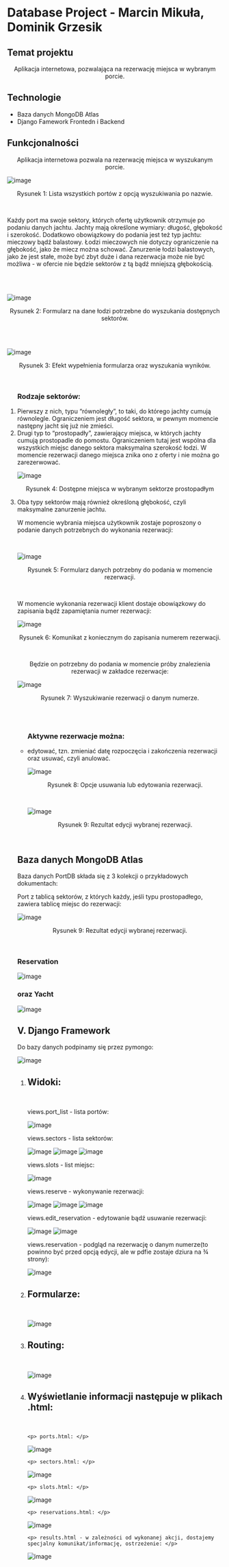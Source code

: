 # Database Project - Marcin Mikuła, Dominik Grzesik

<!-- ## Description:
Web application allowing to book a place in port on a lake.

## Technology:
  - MongoDB
  - Django -->

<h2> Temat projektu</h2>
<p align ="center">Aplikacja internetowa, pozwalająca na rezerwację miejsca w wybranym porcie.</p>

<h2> Technologie</h2>
<ul>
  <li> Baza danych MongoDB Atlas</li>
  <li> Django Famework Frontedn i Backend </li>
</ul>
 
<h2> Funkcjonalności</h2>
<p align ="center">Aplikacja internetowa pozwala na rezerwację miejsca w wyszukanym porcie.</p> 

![image](https://github.com/mamikula/CampaignForProducts/blob/master/Screens/ss1.png)

<p font-size="10px" align ="center"> Rysunek 1: Lista wszystkich portów z opcją wyszukiwania po nazwie. </p> 
<br>
<p> Każdy port ma swoje sektory, których ofertę użytkownik otrzymuje po podaniu danych jachtu. Jachty mają określone wymiary: długość, głębokość i szerokość. Dodatkowo obowiązkowy do podania jest też typ jachtu: mieczowy bądź balastowy. Łodzi mieczowych nie dotyczy ograniczenie na głębokość, jako że miecz można schować. Zanurzenie łodzi balastowych, jako że jest stałe, może być zbyt duże i dana rezerwacja może nie być możliwa - w ofercie nie będzie sektorów z tą bądź mniejszą głębokością.  </p>

<br><br>

![image](https://github.com/mamikula/CampaignForProducts/blob/master/Screens/ss1.png)
<p font-size="10px" align ="center"> Rysunek 2: Formularz na dane łodzi potrzebne do wyszukania dostępnych sektorów. </p> 

<br><br>

![image](https://github.com/mamikula/CampaignForProducts/blob/master/Screens/ss1.png)
<p font-size="10px" align ="center"> Rysunek 3: Efekt wypełnienia formularza oraz wyszukania wyników. </p> 

<br>
 
<ol><h3>Rodzaje sektorów:</h3>
  <li>
    Pierwszy z nich, typu “równoległy”, to taki, do którego jachty cumują równolegle. Ograniczeniem jest długość sektora, w pewnym momencie następny jacht się już nie zmieści.
  </li>
  
  <li>
    Drugi typ to “prostopadły”, zawierający miejsca, w których jachty cumują prostopadle do pomostu. Ograniczeniem tutaj jest wspólna dla wszystkich miejsc danego sektora maksymalna szerokość łodzi. W momencie rezerwacji danego miejsca znika ono z oferty i nie można go zarezerwować.
    
 ![image](https://github.com/mamikula/CampaignForProducts/blob/master/Screens/ss1.png)
<p font-size="10px" align ="center"> Rysunek 4: Dostępne miejsca w wybranym sektorze prostopadłym  </p> 
  </li>
  
  <li>
    Oba typy sektorów mają również określoną głębokość, czyli maksymalne zanurzenie jachtu.
  </li>
</ul>

<p>W momencie wybrania miejsca użytkownik zostaje poproszony o podanie danych potrzebnych do wykonania rezerwacji:</p>

<br>

![image](https://github.com/mamikula/CampaignForProducts/blob/master/Screens/ss1.png)
<p font-size="10px" align ="center"> Rysunek 5: Formularz danych potrzebny do podania w momencie rezerwacji. </p> 
<br>

<p>W momencie wykonania rezerwacji klient dostaje obowiązkowy do zapisania bądź zapamiętania numer rezerwacji:</p>

![image](https://github.com/mamikula/CampaignForProducts/blob/master/Screens/ss1.png)
<p font-size="10px" align ="center"> Rysunek 6: Komunikat z koniecznym do zapisania numerem rezerwacji. </p> 
<br>

<p align ="center">Będzie on potrzebny do podania w momencie próby znalezienia rezerwacji w zakładce rezerwacje: </p>

![image](https://github.com/mamikula/CampaignForProducts/blob/master/Screens/ss1.png)
<p font-size="10px" align ="center"> Rysunek 7: Wyszukiwanie rezerwacji o danym numerze. </p> 
<br>
<br>

<ul><h3>Aktywne rezerwacje można:</h3>
  <li>edytować, tzn. zmieniać datę rozpoczęcia i zakończenia rezerwacji oraz usuwać, czyli anulować.
    
![image](https://github.com/mamikula/CampaignForProducts/blob/master/Screens/ss1.png)
<p font-size="10px" align ="center"> Rysunek 8: Opcje usuwania lub edytowania rezerwacji. </p> 
<br>
    
 ![image](https://github.com/mamikula/CampaignForProducts/blob/master/Screens/ss1.png)
<p font-size="10px" align ="center"> Rysunek 9: Rezultat edycji wybranej rezerwacji.</p> 
<br>
    
  </li>
</ul>

 
<h2> Baza danych MongoDB Atlas </h2>

<p> Baza danych PortDB składa się z 3 kolekcji o przykładowych dokumentach: </p>

<p> Port z tablicą sektorów, z których każdy, jeśli typu prostopadłego, zawiera tablicę miejsc do rezerwacji: </p>

![image](https://github.com/mamikula/CampaignForProducts/blob/master/Screens/ss1.png)
<p font-size="10px" align ="center"> Rysunek 9: Rezultat edycji wybranej rezerwacji.</p> 
<br>

<h3> Reservation </h3>

![image](https://github.com/mamikula/CampaignForProducts/blob/master/Screens/ss1.png)
<br>

<h3> oraz Yacht </h3>

![image](https://github.com/mamikula/CampaignForProducts/blob/master/Screens/ss1.png)
<br>

<h2> V. Django Framework </h2>
<p> Do bazy danych podpinamy się przez pymongo: </p>

![image](https://github.com/mamikula/CampaignForProducts/blob/master/Screens/ss1.png)
<br>

<ol>
  <li> <h2> Widoki: </h2><br>
    <p>views.port_list  - lista portów:</p>
    
![image](https://github.com/mamikula/CampaignForProducts/blob/master/Screens/ss1.png)
<br>
    
<p>views.sectors - lista sektorów:</p>
    
![image](https://github.com/mamikula/CampaignForProducts/blob/master/Screens/ss1.png)
![image](https://github.com/mamikula/CampaignForProducts/blob/master/Screens/ss1.png)
![image](https://github.com/mamikula/CampaignForProducts/blob/master/Screens/ss1.png)
<br>
    
<p>views.slots - list miejsc:</p>
    
![image](https://github.com/mamikula/CampaignForProducts/blob/master/Screens/ss1.png)
<br>
    
<p>views.reserve - wykonywanie rezerwacji:</p>
    
![image](https://github.com/mamikula/CampaignForProducts/blob/master/Screens/ss1.png)
![image](https://github.com/mamikula/CampaignForProducts/blob/master/Screens/ss1.png)
![image](https://github.com/mamikula/CampaignForProducts/blob/master/Screens/ss1.png)
<br>
    
<p>views.edit_reservation - edytowanie bądź usuwanie rezerwacji:</p>
    
![image](https://github.com/mamikula/CampaignForProducts/blob/master/Screens/ss1.png)
![image](https://github.com/mamikula/CampaignForProducts/blob/master/Screens/ss1.png)
<br>
    
<p>views.reservation - podgląd na rezerwację o danym numerze(to powinno być przed opcją edycji, ale w pdfie zostaje dziura na ¾ strony):</p>
    
![image](https://github.com/mamikula/CampaignForProducts/blob/master/Screens/ss1.png)
<br>
    
  </li>
  
  <li> <h2> Formularze: </h2><br>
    
![image](https://github.com/mamikula/CampaignForProducts/blob/master/Screens/ss1.png)
<br>
    
  </li>
  
  <li> <h2> Routing: </h2><br>
    
![image](https://github.com/mamikula/CampaignForProducts/blob/master/Screens/ss1.png)
<br>
    
  </li>
  
  <li> <h2> Wyświetlanie informacji następuje w plikach .html: </h2><br>
    
    <p> ports.html: </p>
    
![image](https://github.com/mamikula/CampaignForProducts/blob/master/Screens/ss1.png)
<br>
    
    <p> sectors.html: </p>

![image](https://github.com/mamikula/CampaignForProducts/blob/master/Screens/ss1.png)
<br>
    
    <p> slots.html: </p>
    
![image](https://github.com/mamikula/CampaignForProducts/blob/master/Screens/ss1.png)
<br>
    
    <p> reservations.html: </p>
    
![image](https://github.com/mamikula/CampaignForProducts/blob/master/Screens/ss1.png)
<br>
    
    <p> results.html - w zależności od wykonanej akcji, dostajemy specjalny komunikat/informację, ostrzeżenie: </p>
    
![image](https://github.com/mamikula/CampaignForProducts/blob/master/Screens/ss1.png)
<br>
    
    
  </li>
  
</ol>
  














